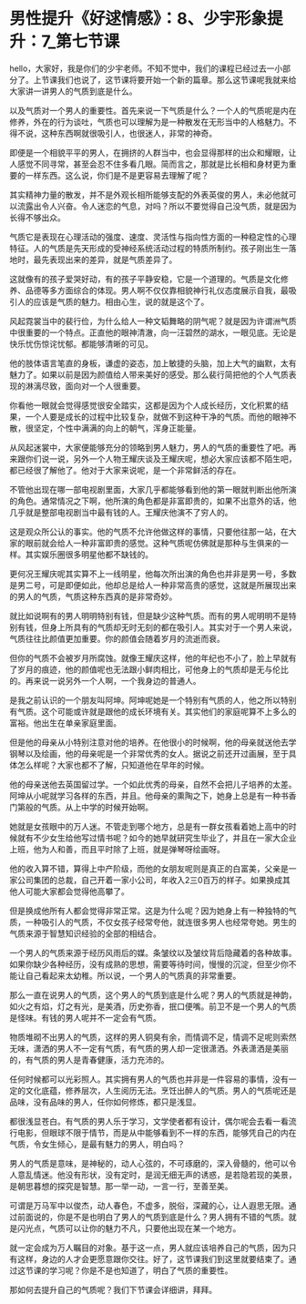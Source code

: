 # 男性提升《好逑情感》：8、少宇形象提升：7_第七节课

hello，大家好，我是你们的少宇老师。不知不觉中，我们的课程已经过去一小部分了。上节课我们也说了，这节课将要开始一个新的篇章。那么这节课呢我就来给大家讲一讲男人的气质到底是什么。

以及气质对一个男人的重要性。首先来说一下气质是什么？一个人的气质呢是内在修养，外在的行为谈吐，气质也可以理解为是一种散发在无形当中的人格魅力。不得不说，这种东西啊就很吸引人，也很迷人，非常的神奇。

即便是一个相貌平平的男人，在拥挤的人群当中，也会显得那样的出众和耀眼，让人感觉不同寻常，甚至会忍不住多看几眼。简而言之，那就是比长相和身材更为重要的一样东西。这么说，你们是不是更容易去理解了呢？

其实精神力量的散发，并不是外观长相所能够支配的外表英俊的男人，未必他就可以流露出令人兴奋。令人迷恋的气息，对吗？所以不要觉得自己没气质，就是因为长得不够出众。

气质它是表现在心理活动的强度、速度、灵活性与指向性方面的一种稳定性的心理特征。人的气质是先天形成的受神经系统活动过程的特质所制约。孩子刚出生一落地时，最先表现出来的差异，就是气质差异了。

这就像有的孩子爱哭好动，有的孩子平静安稳，它是一个道理的。气质是文化修养、品德等多方面综合的体现。男人啊不仅仅靠相貌神行礼仪态度展示自我，最吸引人的应该是气质的魅力。相由心生，说的就是这个了。

风起霓裳当中的裴行俭，为什么给人一种文韬舞略的阴气呢？就是因为许谓洲气质中很重要的一个特点。正直他的眼神清澈，向一汪碧然的湖水，一眼见底。无论是快乐忧伤惊诧忧郁。都能够清晰的可见。

他的肢体语言笔直的身板，谦虚的姿态，加上敏捷的头脑，加上大气的幽默，太有魅力了。如果以前是因为颜值给人带来美好的感受。那么裴行简把他的个人气质表现的淋漓尽致，面向对一个人很重要。

你看他一眼就会觉得感觉很安全踏实，这都是因为个人成长经历，文化积累的结果，一个人要是成长的过程中比较复杂，就做不到这种干净的气质。而他的眼神不散，很坚定，个性中满满的向上的朝气，浑身正能量。

从风起迷裳中，大家便能够充分的领略到男人魅力，男人的气质的重要性了吧。再来跟你们说一说，另外一个人物王耀庆谈及王耀庆呢，想必大家应该都不陌生吧，都已经很了解他了。他对于大家来说呢，是一个非常鲜活的存在。

不管他出现在哪一部电视剧里面，大家几乎都能够看到他的第一眼就判断出他所演的角色。通常情况之下啊，他所演的角色都是非富即贵的，如果不出意外的话，他几乎就是整部电视剧当中最有钱的人。王耀庆他演不了穷人的。

这是观众所公认的事实。他的气质不允许他做这样的事情，只要他往那一站，在大家的眼前就会给人一种非富即贵的感觉。这种气质呢仿佛就是那种与生俱来的一样。其实娱乐圈很多明星他都不缺钱的。

更何况王耀庆呢其实算不上一线明星，他每次所出演的角色也并非是男一号，多数是男二号，可是即便如此，他却总是给人一种非常高贵的感觉，这就是所展现出来的男人的气质，气质这种东西真的是非常奇妙。

就比如说啊有的男人明明特别有钱，但是缺少这种气质。而有的男人呢明明不是特别有钱，但身上所具有的气质却无时无刻的都在吸引人。其实对于一个男人来说，气质往往比颜值更加重要。你的颜值会随着岁月的流逝而衰。

但你的气质不会被岁月所腐蚀。就像王耀庆这样，他的年纪也不小了，脸上早就有了岁月的痕迹，他的颜值呢也无法跟小鲜肉相比，可他身上的气质却是无与伦比的。再来说一说另外一个人啊，一个我身边的普通人。

是我之前认识的一个朋友叫阿坤。阿坤呢她是一个特别有气质的人，他之所以特别有气质。这个可能或许就是跟他的成长环境有关。其实他们的家庭呢算不上多么的富裕。他出生在单亲家庭里面。

但是他的母亲从小特别注意对他的培养。在他很小的时候啊，他的母亲就送他去学钢琴以及绘画，他的母亲呢是一个非常优秀的女人。据说之前还开过画展，至于具体怎么样呢？大家也都不了解，只知道他在早年的时候。

他的母亲送他去英国留过学。一个如此优秀的母亲，自然不会把儿子培养的太差。阿坤从小呢就学习各样的东西，并且。他母亲的熏陶之下，她身上总是有一种书香门第般的气质。从上中学的时候开始啊。

她就是女孩眼中的万人迷。不管走到哪个地方，总是有一群女孩看着她上高中的时候就有不少女生给他写过情书呢？如今的她早就研究生毕业了，并且在一家大企业上班，他为人和善，而且平时除了上班，就是弹琴呀绘画呀。

他的收入算不错，算得上中产阶级，而他的女朋友呢则是真正的白富美，父亲是一家公司集团的总裁，自己开着一家小公司，年收入2三0百万的样子。如果换成其他人可能大家都会觉得他高攀了。

但是换成他所有人都会觉得非常正常。这是为什么呢？因为她身上有一种独特的气质，一种吸引人的气质，不仅女孩子经常夸他，就连很多男人也经常夸她。男生的气质来源于智慧知识经验的全部的相结合。

一个男人的气质来源于经历风雨后的媒。条皱纹以及皱纹背后隐藏着的各种故事。如果你缺少各种经历，没有成熟的思想，需要等待时间，慢慢的沉淀，但至少你不能让自己看起来太幼稚。所以说，一个男人的气质真的非常重要。

那么一直在说男人的气质，这个男人的气质到底是什么呢？男人的气质就是神韵，如火之有焰，灯之有光，是美酒，历史弥香，抿口便嘴。前卫不是一个男人的气质是怪味。有钱的男人呢并不一定会有气质。

物质堆砌不出男人的气质，这样的男人铜臭有余，而情调不足，情调不足呢则索然无味，潇洒的男人不一定有气质，有气质的男人却一定很潇洒。外表潇洒是美丽的，有气质的男人是青春健康，活力充沛的。

任何时候都可以光彩照人。其实拥有男人的气质也并非是一件容易的事情，没有一定的文化底蕴，修养层次，人生阅历无法。烹饪出醉人的气质。男人的气质呢还是品味，没有品味的男人，任你如何修炼，都只是浅显。

都很浅显苍白。有气质的男人乐于学习，文学使者都有设计，偶尔呢会去看一看流行电影，但眼球不限于情节，而是从中能够看到不一样的东西，能够凭自己的内在气质，令女生倾心，是最有魅力的男人，明白吗？

男人的气质是意味，是神秘的，动人心弦的，不可琢磨的，深入骨髓的，他可以令人意乱情迷。他没有形状，没有定时，是润无细无声的诱惑，是若隐若现的美景，是朝思暮想的探究是智慧。那一举一动，一言一行，至善至美。

可谓是万马军中以俊杰，动人春色，不虚多，脱俗，深藏的心，让人遐思无限。通过前面说的，你是不是也明白了男人的气质到底是什么？男人拥有不错的气质。就是闪光点，气质可以让你的魅力不凡，只要他出现在某一个地方。

就一定会成为万人瞩目的对象。基于这一点，男人就应该培养自己的气质，因为只有这样，身边的人才会更愿意跟你交往。好了，这节课我们到这里就要结束了。通过这节课的学习呢？你是不是也知道了，明白了气质的重要性。

那如何去提升自己的气质呢？我们下节课会详细讲，拜拜。
